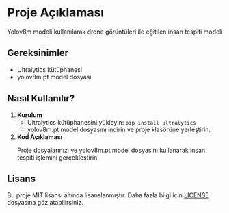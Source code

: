 <h1>Proje Açıklaması</h1>

<p>
   Yolov8m modeli kullanılarak drone görüntüleri ile eğitilen insan tespiti modeli
</p>

<h2>Gereksinimler</h2>
<ul>
    <li>Ultralytics kütüphanesi</li>
    <li>yolov8m.pt model dosyası</li>
</ul>

<h2>Nasıl Kullanılır?</h2>
<ol>
<li><strong>Kurulum</strong>
    <ul>
        <li>Ultralytics kütüphanesini yükleyin: <code>pip install ultralytics</code></li>
        <li>yolov8m.pt model dosyasını indirin ve proje klasörüne yerleştirin.</li>
    </ul>
</li>

<li><strong>Kod Açıklaması</strong>
    <p>Proje dosyalarınızı ve yolov8m.pt model dosyasını kullanarak insan tespiti işlemini gerçekleştirin.</p>
</li>

</ol>

<h2>Lisans</h2>
<p>Bu proje MIT lisansı altında lisanslanmıştır. Daha fazla bilgi için <a href="./LICENSE">LICENSE</a> dosyasına göz atabilirsiniz.</p>
